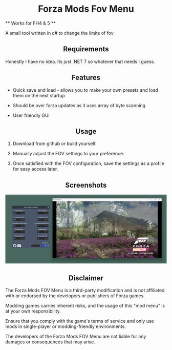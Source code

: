 <h1 align="center">Forza Mods Fov Menu</h1>

** Works for FH4 & 5 **

A small tool written in c# to change the limits of fov

<h2 align="center">Requirements</h2>

Honestly I have no idea. Its just .NET 7 so whatever that needs I guess.

<h2 align="center">Features</h2>

* Quick save and load - allows you to make your own presets and load them on the next startup

* Should be over forza updates as it uses array of byte scanning

* User friendly GUI

<h2 align="center">Usage</h2>

1. Download from github or build yourself.

2. Manually adjust the FOV settings to your preference.

3. Once satisfied with the FOV configuration, save the settings as a profile for easy access later.

<h2 align="center">Screenshots</h2>

![Screenshot](/Images/Screenshot.png)

<h2 align="center">Disclaimer</h2>

The Forza Mods FOV Menu is a third-party modification and is not affiliated with or endorsed by the developers or publishers of Forza games.

Modding games carries inherent risks, and the usage of this "mod menu" is at your own responsibility.

Ensure that you comply with the game's terms of service and only use mods in single-player or modding-friendly environments.

The developers of the Forza Mods FOV Menu are not liable for any damages or consequences that may arise.
